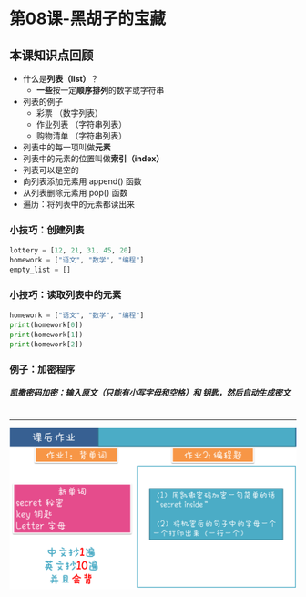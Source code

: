 # 第08课-黑胡子的宝藏

## 本课知识点回顾

* 什么是**列表（list）**？
    * **一些**按一定**顺序排列**的数字或字符串
* 列表的例子
    * 彩票 （数字列表）
    * 作业列表 （字符串列表）
    * 购物清单 （字符串列表）
* 列表中的每一项叫做**元素**
* 列表中的元素的位置叫做**索引（index）**
* 列表可以是空的
* 向列表添加元素用 append() 函数
* 从列表删除元素用 pop() 函数
* 遍历：将列表中的元素都读出来

### 小技巧：创建列表
```python
lottery = [12, 21, 31, 45, 20]
homework = ["语文", "数学", "编程"]
empty_list = []
```

### 小技巧：读取列表中的元素
```python
homework = ["语文", "数学", "编程"]
print(homework[0])
print(homework[1])
print(homework[2])
```

### 例子：加密程序

##### 凯撒密码加密：输入原文（只能有小写字母和空格）和 钥匙，然后自动生成密文

```python

```

---
![](/assets/第07课_秘密生成器.png)
